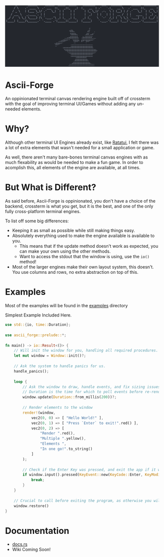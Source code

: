 ![](https://github.com/TheEmeraldBee/ascii-forge/blob/master/logo.png?raw=true)

# Ascii-Forge
An oppinionated terminal canvas rendering engine built off of crossterm with the goal of improving terminal UI/Games without adding any un-needed elements.

# Why?
Although other terminal UI Engines already exist, like [Ratatui](https://github.com/ratatui-org/ratatui), I felt there was a lot of extra elements that wasn't needed for a small application or game.

As well, there aren't many bare-bones terminal canvas engines with as much flexability as would be needed to make a fun game. In order to acomplish this, all elements of the engine are available, at all times.

# But What is Different?
As said before, Ascii-Forge is oppinionated, you don't have a choice of the backend, crossterm is what you get, but it is the best, and one of the only fully cross-platform terminal engines.

To list off some big differences:
- Keeping it as small as possible while still making things easy.
- Absolutely everything used to make the engine available is available to you.
    - This means that if the update method doesn't work as expected, you can make your own using the other methods.
    - Want to access the stdout that the window is using, use the `io()` method!
- Most of the larger engines make their own layout system, this doesn't. You use columns and rows, no extra abstraction on top of this.

# Examples
Most of the examples will be found in the [examples](https://github.com/TheEmeraldBee/ascii-forge/tree/master/examples) directory

Simplest Example Included Here.
```rust
use std::{io, time::Duration};

use ascii_forge::prelude::*;

fn main() -> io::Result<()> {
    // Will init the window for you, handling all required procedures.
    let mut window = Window::init()?;

    // Ask the system to handle panics for us.
    handle_panics();

    loop {
        // Ask the window to draw, handle events, and fix sizing issues.
        // Duration is the time for which to poll events before re-rendering.
        window.update(Duration::from_millis(200))?;

        // Render elements to the window
        render!(window,
            vec2(0, 0) => [ "Hello World!" ],
            vec2(0, 1) => [ "Press `Enter` to exit!".red() ],
            vec2(0, 2) => [
                "Render ".red(),
                "Multiple ".yellow(),
                "Elements ",
                "In one go!".to_string()
            ]
        );

        // Check if the Enter Key was pressed, and exit the app if it was.
        if window.input().pressed(KeyEvent::new(KeyCode::Enter, KeyModifiers::NONE)) {
            break;
        }
    }

    // Crucial to call before exiting the program, as otherwise you will not leave the alternate screen.
    window.restore()
}
```

# Documentation
- [docs.rs](https://docs.rs/ascii-forge/latest/ascii_forge/)
- Wiki Coming Soon!

